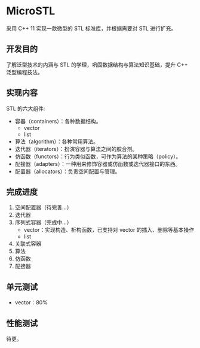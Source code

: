 # MicroSTL

采用 C++ 11 实现一款微型的 STL 标准库，并根据需要对 STL 进行扩充。

## 开发目的

了解泛型技术的内涵与 STL 的学理，巩固数据结构与算法知识基础，提升 C++ 泛型编程技法。

## 实现内容

STL 的六大组件:

- 容器（containers）：各种数据结构。
	- vector
	- list
- 算法（algorithm）：各种常用算法。
- 迭代器（iterators）：扮演容器与算法之间的胶合剂。
- 仿函数（functors）：行为类似函数，可作为算法的某种策略（policy）。
- 配接器（adapters）：一种用来修饰容器或仿函数或迭代器接口的东西。
- 配置器（allocators）：负责空间配置与管理。

## 完成进度

1. 空间配置器（待完善...）
2. 迭代器
3. 序列式容器（完成中...）
	- vector：实现构造、析构函数，已支持对 vector 的插入、删除等基本操作
	- list
4. 关联式容器
5. 算法
6. 仿函数
7. 配接器

## 单元测试

- vector：80%

## 性能测试

待更。
